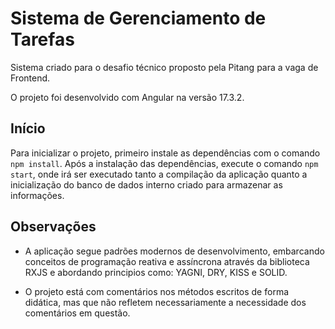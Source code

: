 # Sistema de Gerenciamento de Tarefas

Sistema criado para o desafio técnico proposto pela Pitang para a vaga de Frontend.

O projeto foi desenvolvido com Angular na versão 17.3.2.

## Início

Para inicializar o projeto, primeiro instale as dependências com o comando `npm install`.
Após a instalação das dependências, execute o comando `npm start`, onde irá ser executado tanto a compilação da aplicação quanto a inicialização do banco de dados interno criado para armazenar as informações.

## Observações

- A aplicação segue padrões modernos de desenvolvimento, embarcando conceitos de programação reativa e assíncrona através da biblioteca RXJS e abordando principios como: YAGNI, DRY, KISS e SOLID.
  
- O projeto está com comentários nos métodos escritos de forma didática, mas que não refletem necessariamente a necessidade dos comentários em questão.

